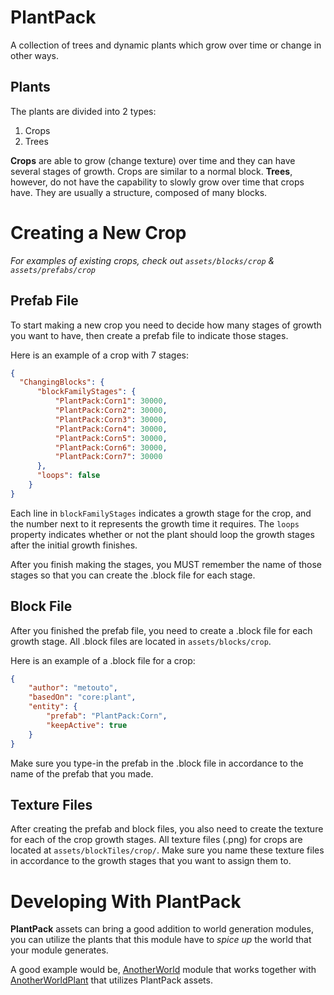 PlantPack
=========
A collection of trees and dynamic plants which grow over time or change in other ways.


Plants
------
The plants are divided into 2 types:
 1. Crops
 2. Trees

**Crops** are able to grow (change texture) over time and they can have several stages of growth. Crops are similar to a normal block.
**Trees**, however, do not have the capability to slowly grow over time that crops have. They are usually a structure, composed of many blocks.

Creating a New Crop
=================

*For examples of existing crops, check out `assets/blocks/crop` & `assets/prefabs/crop`*

Prefab File
-----------

To start making a new crop you need to decide how many stages of growth you want to have, then create a prefab file to indicate those stages. 

Here is an example of a crop with 7 stages:
```json
{
  "ChangingBlocks": {
      "blockFamilyStages": {
          "PlantPack:Corn1": 30000,
          "PlantPack:Corn2": 30000,
          "PlantPack:Corn3": 30000,
          "PlantPack:Corn4": 30000,
          "PlantPack:Corn5": 30000,
          "PlantPack:Corn6": 30000,
          "PlantPack:Corn7": 30000
      },
      "loops": false
    }
}
```
Each line in `blockFamilyStages` indicates a growth stage for the crop, and the number next to it represents the growth time it requires. The `loops` property indicates whether or not the plant should loop the growth stages after the initial growth finishes.

After you finish making the stages, you MUST remember the name of those stages so that you can create the .block file for each stage.

Block File
----------
After you finished the prefab file, you need to create a .block file for each growth stage. All .block files are located in `assets/blocks/crop`.

Here is an example of a .block file for a crop:

```json
{
    "author": "metouto",
    "basedOn": "core:plant",
    "entity": {
        "prefab": "PlantPack:Corn",
        "keepActive": true
    }
}
```

Make sure you type-in the prefab in the .block file in accordance to the name of the prefab that you made.

Texture Files
-------
After creating the prefab and block files, you also need to create the texture for each of the crop growth stages. All texture files (.png) for crops are located at `assets/blockTiles/crop/`. Make sure you name these texture files in accordance to the growth stages that you want to assign them to.


Developing With PlantPack
=======
**PlantPack** assets can bring a good addition to world generation modules, you can utilize the plants that this module have to *spice up* the world that your module generates.

A good example would be, [AnotherWorld](https://github.com/Terasology/AnotherWorld/) module that works together with [AnotherWorldPlant](https://github.com/Terasology/AnotherWorldPlants) that utilizes PlantPack assets.
